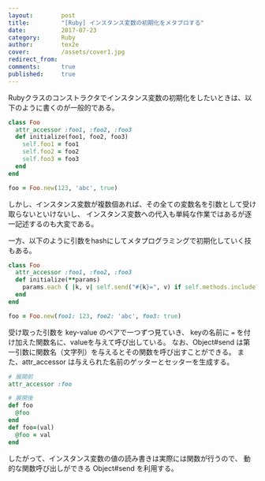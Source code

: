 ```yaml
---
layout:        post
title:         "[Ruby] インスタンス変数の初期化をメタプロする"
date:          2017-07-23
category:      Ruby
author:        tex2e
cover:         /assets/cover1.jpg
redirect_from:
comments:      true
published:     true
---
```


Rubyクラスのコンストラクタでインスタンス変数の初期化をしたいときは、以下のように書くのが一般的である。

```ruby
class Foo
  attr_accessor :foo1, :foo2, :foo3
  def initialize(foo1, foo2, foo3)
    self.foo1 = foo1
    self.foo2 = foo2
    self.foo3 = foo3
  end
end

foo = Foo.new(123, 'abc', true)
```

しかし、インスタンス変数が複数個あれば、その全ての変数名を引数として受け取らないといけないし、
インスタンス変数への代入も単純な作業ではあるが逐一記述するのも大変である。

一方、以下のように引数をhashにしてメタプログラミングで初期化していく技もある。

```ruby
class Foo
  attr_accessor :foo1, :foo2, :foo3
  def initialize(**params)
    params.each { |k, v| self.send("#{k}=", v) if self.methods.include?(k) }
  end
end

foo = Foo.new(foo1: 123, foo2: 'abc', foo3: true)
```

受け取った引数を key-value のペアで一つずつ見ていき、
keyの名前に `=` を付け加えた関数名に、valueを与えて呼び出している。
なお、Object#send は第一引数に関数名（文字列）を与えるとその関数を呼び出すことができる。
また、attr_accessor は与えられた名前のゲッターとセッターを生成する。

```ruby
# 展開前
attr_accessor :foo

# 展開後
def foo
  @foo
end
def foo=(val)
  @foo = val
end
```

したがって、インスタンス変数の値の読み書きは実際には関数が行うので、
動的な関数呼び出しができる Object#send を利用する。
